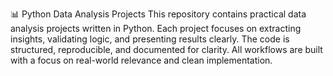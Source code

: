 📊 Python Data Analysis Projects
This repository contains practical data analysis projects written in Python. Each project focuses on extracting insights, validating logic, and presenting results clearly.
The code is structured, reproducible, and documented for clarity. All workflows are built with a focus on real-world relevance and clean implementation.
